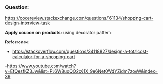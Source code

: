 ### Question: 
https://codereview.stackexchange.com/questions/161134/shopping-cart-design-interview-task

**Apply coupon on products:**
using decorator pattern

**Referrence:**
- https://stackoverflow.com/questions/34118827/design-a-totalcost-calculator-for-a-shopping-cart

-https://www.youtube.com/watch?v=EfQesfKZ3Jw&list=PL6W8uoQQ2c61X_9e6Net0WdYZidm7zooW&index=39



